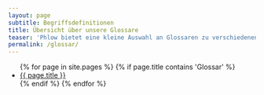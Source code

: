 ```yaml
---
layout: page
subtitle: Begriffsdefinitionen
title: Übersicht über unsere Glossare
teaser: 'Phlow bietet eine kleine Auswahl an Glossaren zu verschiedenen Themen der Medienproduktion. Unsere Glossare definieren Begriffe und erklären eindeutig, was gemeint ist.'
permalink: /glossar/
---
```

<ul>
  {% for page in site.pages %}
  {% if page.title contains 'Glossar' %}<li><a href="{{ site.url }}{{ page.url }}">{{ page.title }}</a></li>{% endif %}
  {% endfor %}
</ul>